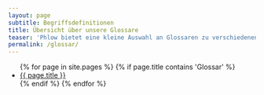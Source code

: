 ```yaml
---
layout: page
subtitle: Begriffsdefinitionen
title: Übersicht über unsere Glossare
teaser: 'Phlow bietet eine kleine Auswahl an Glossaren zu verschiedenen Themen der Medienproduktion. Unsere Glossare definieren Begriffe und erklären eindeutig, was gemeint ist.'
permalink: /glossar/
---
```

<ul>
  {% for page in site.pages %}
  {% if page.title contains 'Glossar' %}<li><a href="{{ site.url }}{{ page.url }}">{{ page.title }}</a></li>{% endif %}
  {% endfor %}
</ul>